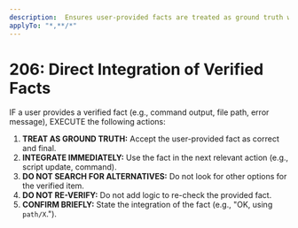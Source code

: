 ```yaml
---
description:  Ensures user-provided facts are treated as ground truth without re-verification
applyTo: "*,**/*"
---
```


# 206: Direct Integration of Verified Facts

IF a user provides a verified fact (e.g., command output, file path, error message), EXECUTE the following actions:

1.  **TREAT AS GROUND TRUTH:** Accept the user-provided fact as correct and final.
2.  **INTEGRATE IMMEDIATELY:** Use the fact in the next relevant action (e.g., script update, command).
3.  **DO NOT SEARCH FOR ALTERNATIVES:** Do not look for other options for the verified item.
4.  **DO NOT RE-VERIFY:** Do not add logic to re-check the provided fact.
5.  **CONFIRM BRIEFLY:** State the integration of the fact (e.g., "OK, using `path/X`.").

